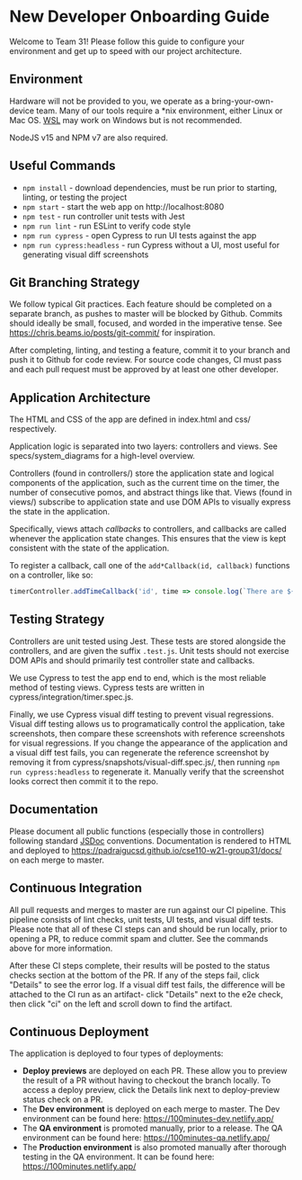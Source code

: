 # New Developer Onboarding Guide

Welcome to Team 31! Please follow this guide to configure your environment and get up to speed with our project architecture.

## Environment

Hardware will not be provided to you, we operate as a bring-your-own-device team.
Many of our tools require a \*nix environment, either Linux or Mac OS.
[WSL](https://docs.microsoft.com/en-us/windows/wsl/install-win10) may work on Windows but is not recommended.

NodeJS v15 and NPM v7 are also required.

## Useful Commands

* `npm install` - download dependencies, must be run prior to starting, linting, or testing the project
* `npm start` - start the web app on http://localhost:8080
* `npm test` - run controller unit tests with Jest
* `npm run lint` - run ESLint to verify code style
* `npm run cypress` - open Cypress to run UI tests against the app
* `npm run cypress:headless` - run Cypress without a UI, most useful for generating visual diff screenshots

## Git Branching Strategy

We follow typical Git practices.
Each feature should be completed on a separate branch, as pushes to master will be blocked by Github.
Commits should ideally be small, focused, and worded in the imperative tense.
See https://chris.beams.io/posts/git-commit/ for inspiration.

After completing, linting, and testing a feature, commit it to your branch and push it to Github for code review.
For source code changes, CI must pass and each pull request must be approved by at least one other developer.

## Application Architecture

The HTML and CSS of the app are defined in index.html and css/ respectively.

Application logic is separated into two layers: controllers and views.
See specs/system\_diagrams for a high-level overview.

Controllers (found in controllers/) store the application state and logical components of the application, such as the current time on the timer, the number of consecutive pomos, and abstract things like that.
Views (found in views/) subscribe to application state and use DOM APIs to visually express the state in the application.

Specifically, views attach *callbacks* to controllers, and callbacks are called whenever the application state changes.
This ensures that the view is kept consistent with the state of the application.

To register a callback, call one of the `add*Callback(id, callback)` functions on a controller, like so:

```js
timerController.addTimeCallback('id', time => console.log(`There are ${time} seconds left`));
```

## Testing Strategy

Controllers are unit tested using Jest.
These tests are stored alongside the controllers, and are given the suffix `.test.js`.
Unit tests should not exercise DOM APIs and should primarily test controller state and callbacks.

We use Cypress to test the app end to end, which is the most reliable method of testing views.
Cypress tests are written in cypress/integration/timer.spec.js.

Finally, we use Cypress visual diff testing to prevent visual regressions.
Visual diff testing allows us to programatically control the application, take screenshots, then compare these screenshots with reference screenshots for visual regressions.
If you change the appearance of the application and a visual diff test fails, you can regenerate the reference screenshot by removing it from cypress/snapshots/visual-diff.spec.js/, then running `npm run cypress:headless` to regenerate it.
Manually verify that the screenshot looks correct then commit it to the repo.

## Documentation

Please document all public functions (especially those in controllers) following standard [JSDoc](https://jsdoc.app/) conventions.
Documentation is rendered to HTML and deployed to https://padraigucsd.github.io/cse110-w21-group31/docs/ on each merge to master.

## Continuous Integration

All pull requests and merges to master are run against our CI pipeline.
This pipeline consists of lint checks, unit tests, UI tests, and visual diff tests.
Please note that all of these CI steps can and should be run locally, prior to opening a PR, to reduce commit spam and clutter.
See the commands above for more information.

After these CI steps complete, their results will be posted to the status checks section at the bottom of the PR.
If any of the steps fail, click "Details" to see the error log.
If a visual diff test fails, the difference will be attached to the CI run as an artifact- click "Details" next to the e2e check, then click "ci" on the left and scroll down to find the artifact.

## Continuous Deployment

The application is deployed to four types of deployments:

* **Deploy previews** are deployed on each PR. These allow you to preview the result of a PR without having to checkout the branch locally. To access a deploy preview, click the Details link next to deploy-preview status check on a PR.
* The **Dev environment** is deployed on each merge to master. The Dev environment can be found here: https://100minutes-dev.netlify.app/
* The **QA environment** is promoted manually, prior to a release. The QA environment can be found here: https://100minutes-qa.netlify.app/
* The **Production environment** is also promoted manually after thorough testing in the QA environment. It can be found here: https://100minutes.netlify.app/
